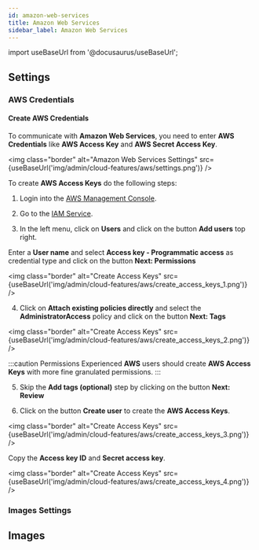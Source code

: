 ```yaml
---
id: amazon-web-services
title: Amazon Web Services
sidebar_label: Amazon Web Services
---
```


import useBaseUrl from '@docusaurus/useBaseUrl';

## Settings

### AWS Credentials

#### Create AWS Credentials

To communicate with **Amazon Web Services**, you need to enter **AWS Credentials** like **AWS Access Key** and **AWS Secret Access Key**.

<img class="border" alt="Amazon Web Services Settings" src={useBaseUrl('img/admin/cloud-features/aws/settings.png')} />

To create **AWS Access Keys** do the following steps:

1. Login into the [AWS Management Console](https://console.aws.amazon.com/ec2/).

2. Go to the [IAM Service](https://console.aws.amazon.com/iamv2/home).

3. In the left menu, click on **Users** and click on the button **Add users** top right.

Enter a **User name** and select **Access key - Programmatic access** as credential type and click on the button **Next: Permissions**

<img class="border" alt="Create Access Keys" src={useBaseUrl('img/admin/cloud-features/aws/create_access_keys_1.png')} />

4. Click on **Attach existing policies directly** and select the **AdministratorAccess** policy and click on the button **Next: Tags**

<img class="border" alt="Create Access Keys" src={useBaseUrl('img/admin/cloud-features/aws/create_access_keys_2.png')} />

:::caution Permissions
Experienced **AWS** users should create **AWS Access Keys** with more fine granulated permissions.
:::

5. Skip the **Add tags (optional)** step by clicking on the button **Next: Review**

6. Click on the button **Create user** to create the **AWS Access Keys**.

<img class="border" alt="Create Access Keys" src={useBaseUrl('img/admin/cloud-features/aws/create_access_keys_3.png')} />

Copy the **Access key ID** and **Secret access key**.

<img class="border" alt="Create Access Keys" src={useBaseUrl('img/admin/cloud-features/aws/create_access_keys_4.png')} />

### Images Settings

## Images

